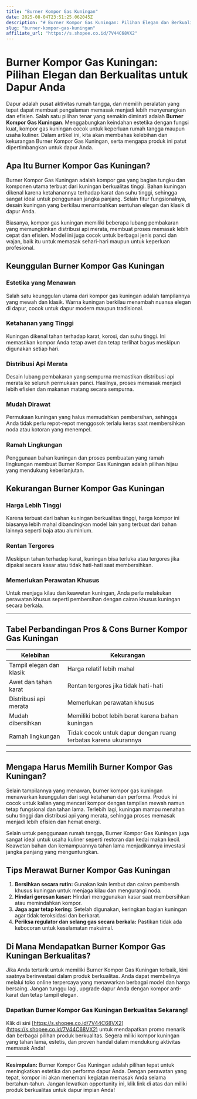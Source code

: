 ```yaml
---
title: "Burner Kompor Gas Kuningan"
date: 2025-08-04T23:51:25.062045Z
description: "# Burner Kompor Gas Kuningan: Pilihan Elegan dan Berkualitas untuk Dapur Anda..."
slug: "burner-kompor-gas-kuningan"
affiliate_url: "https://s.shopee.co.id/7V44C68VX2"
---
```

# Burner Kompor Gas Kuningan: Pilihan Elegan dan Berkualitas untuk Dapur Anda

Dapur adalah pusat aktivitas rumah tangga, dan memilih peralatan yang tepat dapat membuat pengalaman memasak menjadi lebih menyenangkan dan efisien. Salah satu pilihan tenar yang semakin diminati adalah **Burner Kompor Gas Kuningan**. Menggabungkan keindahan estetika dengan fungsi kuat, kompor gas kuningan cocok untuk keperluan rumah tangga maupun usaha kuliner. Dalam artikel ini, kita akan membahas kelebihan dan kekurangan Burner Kompor Gas Kuningan, serta mengapa produk ini patut dipertimbangkan untuk dapur Anda.

## Apa Itu Burner Kompor Gas Kuningan?

Burner Kompor Gas Kuningan adalah kompor gas yang bagian tungku dan komponen utama terbuat dari kuningan berkualitas tinggi. Bahan kuningan dikenal karena ketahanannya terhadap karat dan suhu tinggi, sehingga sangat ideal untuk penggunaan jangka panjang. Selain fitur fungsionalnya, desain kuningan yang berkilau menambahkan sentuhan elegan dan klasik di dapur Anda.

Biasanya, kompor gas kuningan memiliki beberapa lubang pembakaran yang memungkinkan distribusi api merata, membuat proses memasak lebih cepat dan efisien. Model ini juga cocok untuk berbagai jenis panci dan wajan, baik itu untuk memasak sehari-hari maupun untuk keperluan profesional.

## Keunggulan Burner Kompor Gas Kuningan

### Estetika yang Menawan

Salah satu keunggulan utama dari kompor gas kuningan adalah tampilannya yang mewah dan klasik. Warna kuningan berkilau menambah nuansa elegan di dapur, cocok untuk dapur modern maupun tradisional.

### Ketahanan yang Tinggi

Kuningan dikenal tahan terhadap karat, korosi, dan suhu tinggi. Ini memastikan kompor Anda tetap awet dan tetap terlihat bagus meskipun digunakan setiap hari.

### Distribusi Api Merata

Desain lubang pembakaran yang sempurna memastikan distribusi api merata ke seluruh permukaan panci. Hasilnya, proses memasak menjadi lebih efisien dan makanan matang secara sempurna.

### Mudah Dirawat

Permukaan kuningan yang halus memudahkan pembersihan, sehingga Anda tidak perlu repot-repot menggosok terlalu keras saat membersihkan noda atau kotoran yang menempel.

### Ramah Lingkungan

Penggunaan bahan kuningan dan proses pembuatan yang ramah lingkungan membuat Burner Kompor Gas Kuningan adalah pilihan hijau yang mendukung keberlanjutan.

## Kekurangan Burner Kompor Gas Kuningan

### Harga Lebih Tinggi

Karena terbuat dari bahan kuningan berkualitas tinggi, harga kompor ini biasanya lebih mahal dibandingkan model lain yang terbuat dari bahan lainnya seperti baja atau aluminium.

### Rentan Tergores

Meskipun tahan terhadap karat, kuningan bisa terluka atau tergores jika dipakai secara kasar atau tidak hati-hati saat membersihkan.

### Memerlukan Perawatan Khusus

Untuk menjaga kilau dan keawetan kuningan, Anda perlu melakukan perawatan khusus seperti pembersihan dengan cairan khusus kuningan secara berkala.

---

## Tabel Perbandingan Pros & Cons Burner Kompor Gas Kuningan

| Kelebihan | Kekurangan |
| --- | --- |
| Tampil elegan dan klasik | Harga relatif lebih mahal |
| Awet dan tahan karat | Rentan tergores jika tidak hati-hati |
| Distribusi api merata | Memerlukan perawatan khusus |
| Mudah dibersihkan | Memiliki bobot lebih berat karena bahan kuningan |
| Ramah lingkungan | Tidak cocok untuk dapur dengan ruang terbatas karena ukurannya |

---

## Mengapa Harus Memilih Burner Kompor Gas Kuningan?

Selain tampilannya yang menawan, burner kompor gas kuningan menawarkan keunggulan dari segi ketahanan dan performa. Produk ini cocok untuk kalian yang mencari kompor dengan tampilan mewah namun tetap fungsional dan tahan lama. Terlebih lagi, kuningan mampu menahan suhu tinggi dan distribusi api yang merata, sehingga proses memasak menjadi lebih efisien dan hemat energi.

Selain untuk penggunaan rumah tangga, Burner Kompor Gas Kuningan juga sangat ideal untuk usaha kuliner seperti restoran dan kedai makan kecil. Keawetan bahan dan kemampuannya tahan lama menjadikannya investasi jangka panjang yang menguntungkan.

## Tips Merawat Burner Kompor Gas Kuningan

1. **Bersihkan secara rutin:** Gunakan kain lembut dan cairan pembersih khusus kuningan untuk menjaga kilau dan mengurangi noda.
2. **Hindari goresan kasar:** Hindari menggunakan kasar saat membersihkan atau memindahkan kompor.
3. **Jaga agar tetap kering:** Setelah digunakan, keringkan bagian kuningan agar tidak teroksidasi dan berkarat.
4. **Periksa regulator dan selang gas secara berkala:** Pastikan tidak ada kebocoran untuk keselamatan maksimal.

## Di Mana Mendapatkan Burner Kompor Gas Kuningan Berkualitas?

Jika Anda tertarik untuk memiliki Burner Kompor Gas Kuningan terbaik, kini saatnya berinvestasi dalam produk berkualitas. Anda dapat membelinya melalui toko online terpercaya yang menawarkan berbagai model dan harga bersaing. Jangan tunggu lagi, upgrade dapur Anda dengan kompor anti-karat dan tetap tampil elegan.

### **Dapatkan Burner Kompor Gas Kuningan Berkualitas Sekarang!**

Klik di sini [https://s.shopee.co.id/7V44C68VX2](https://s.shopee.co.id/7V44C68VX2) untuk mendapatkan promo menarik dan berbagai pilihan produk berkualitas. Segera miliki kompor kuningan yang tahan lama, estetis, dan proven handal dalam mendukung aktivitas memasak Anda!

--- 

**Kesimpulan:** Burner Kompor Gas Kuningan adalah pilihan tepat untuk meningkatkan estetika dan performa dapur Anda. Dengan perawatan yang tepat, kompor ini akan menemani kegiatan memasak Anda selama bertahun-tahun. Jangan lewatkan opportunity ini, klik link di atas dan miliki produk berkualitas untuk dapur impian Anda!